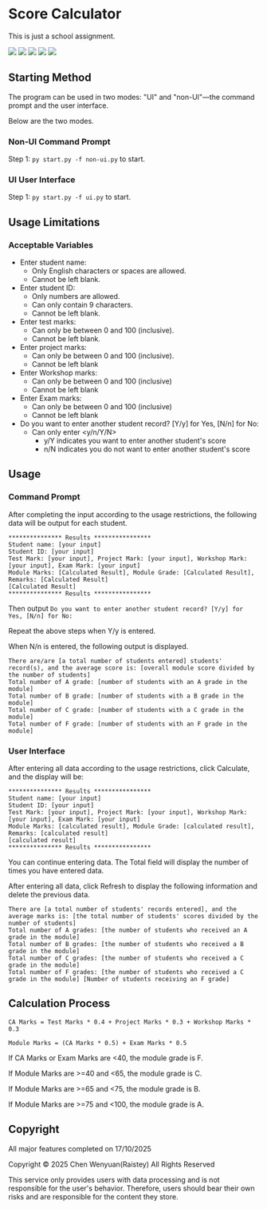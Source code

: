 # Score Calculator
This is just a school assignment.

<img src="https://img.shields.io/badge/Python_3.13.5-blue" /> <img src="https://img.shields.io/badge/Tkinter-red" /> <img src="https://img.shields.io/badge/version-v1.0.0-green" /> <img src="https://img.shields.io/badge/install_size-26MB-blue" /> <img src="https://img.shields.io/badge/minzipped_size-24MB-blue" />


## Starting Method
The program can be used in two modes: "UI" and "non-UI"—the command prompt and the user interface.

Below are the two modes.

### Non-UI Command Prompt

Step 1: ``` py start.py -f non-ui.py ``` to start.

### UI User Interface

Step 1: ``` py start.py -f ui.py ``` to start.

## Usage Limitations

### Acceptable Variables

- Enter student name:
   - Only English characters or spaces are allowed.
   - Cannot be left blank.
- Enter student ID:
   - Only numbers are allowed.
   - Can only contain 9 characters.
   - Cannot be left blank.
- Enter test marks:
   - Can only be between 0 and 100 (inclusive).
   - Cannot be left blank.
- Enter project marks:
   - Can only be between 0 and 100 (inclusive).
   - Cannot be left blank
- Enter Workshop marks:
   - Can only be between 0 and 100 (inclusive)
   - Cannot be left blank
- Enter Exam marks:
   - Can only be between 0 and 100 (inclusive)
   - Cannot be left blank
- Do you want to enter another student record? [Y/y] for Yes, [N/n] for No:
   - Can only enter <y/n/Y/N>
      - y/Y indicates you want to enter another student's score
      - n/N indicates you do not want to enter another student's score

## Usage

### Command Prompt

After completing the input according to the usage restrictions, the following data will be output for each student.

````
*************** Results ****************
Student name: [your input]
Student ID: [your input]
Test Mark: [your input], Project Mark: [your input], Workshop Mark: [your input], Exam Mark: [your input]
Module Marks: [Calculated Result], Module Grade: [Calculated Result], Remarks: [Calculated Result]
[Calculated Result]
*************** Results ****************
````

Then output
``` Do you want to enter another student record? [Y/y] for Yes, [N/n] for No: ```

Repeat the above steps when Y/y is entered.

When N/n is entered, the following output is displayed.
```
There are/are [a total number of students entered] students' record(s), and the average score is: [overall module score divided by the number of students]
Total number of A grade: [number of students with an A grade in the module]
Total number of B grade: [number of students with a B grade in the module]
Total number of C grade: [number of students with a C grade in the module]
Total number of F grade: [number of students with an F grade in the module]
```

### User Interface

After entering all data according to the usage restrictions, click Calculate, and the display will be:

````
*************** Results ****************
Student name: [your input]
Student ID: [your input]
Test Mark: [your input], Project Mark: [your input], Workshop Mark: [your input], Exam Mark: [your input]
Module Marks: [calculated result], Module Grade: [calculated result], Remarks: [calculated result]
[calculated result]
*************** Results ****************
````
You can continue entering data. The Total field will display the number of times you have entered data.

After entering all data, click Refresh to display the following information and delete the previous data.
```
There are [a total number of students' records entered], and the average marks is: [the total number of students' scores divided by the number of students]
Total number of A grades: [the number of students who received an A grade in the module]
Total number of B grades: [the number of students who received a B grade in the module]
Total number of C grades: [the number of students who received a C grade in the module]
Total number of F grades: [the number of students who received a C grade in the module] [Number of students receiving an F grade]
```

## Calculation Process
``` CA Marks = Test Marks * 0.4 + Project Marks * 0.3 + Workshop Marks * 0.3 ```

``` Module Marks = (CA Marks * 0.5) + Exam Marks * 0.5 ```

If CA Marks or Exam Marks are <40, the module grade is F.

If Module Marks are >=40 and <65, the module grade is C.

If Module Marks are >=65 and <75, the module grade is B.

If Module Marks are >=75 and <100, the module grade is A.

## Copyright
All major features completed on 17/10/2025

Copyright © 2025 Chen Wenyuan(Raistey) All Rights Reserved

This service only provides users with data processing and is not responsible for the user's behavior.
Therefore, users should bear their own risks and are responsible for the content they store.